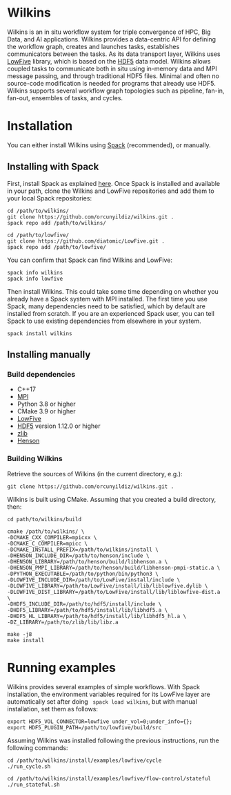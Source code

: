# Wilkins
Wilkins is an in situ workflow system for triple convergence of HPC, Big Data, and AI applications. 
Wilkins provides a data-centric API for defining the workflow graph, creates and launches tasks, establishes communicators between the tasks. 
As its data transport layer, Wilkins uses [LowFive](https://github.com/diatomic/LowFive) library, which is based on the [HDF5](https://www.hdfgroup.org/solutions/hdf5/) data model.
Wilkins allows coupled tasks to communicate both in situ using in-memory data and MPI message passing, and through traditional HDF5 files.
Minimal and often no source-code modification is needed for programs that already use HDF5.
Wilkins supports several workflow graph topologies such as pipeline, fan-in, fan-out, ensembles of tasks, and cycles. 

# Installation

You can either install Wilkins using [Spack](https://spack.readthedocs.io/en/latest/) (recommended), or manually.

## Installing with Spack

First, install Spack as explained [here](https://spack.readthedocs.io/en/latest/getting_started.html). Once Spack is
installed and available in your path, clone the Wilkins and LowFive repositories and add them to your local Spack repositories:

```
cd /path/to/wilkins/
git clone https://github.com/orcunyildiz/wilkins.git .
spack repo add /path/to/wilkins/

cd /path/to/lowfive/
git clone https://github.com/diatomic/LowFive.git .
spack repo add /path/to/lowfive/
```

You can confirm that Spack can find Wilkins and LowFive:
```
spack info wilkins
spack info lowfive
```

Then install Wilkins. This could take some time depending on whether you already have a Spack system with MPI
installed. The first time you use Spack, many dependencies need to be satisfied, which by default are installed from
scratch. If you are an experienced Spack user, you can tell Spack to use existing dependencies from
elsewhere in your system.

```
spack install wilkins
```

## Installing manually

### Build dependencies

- C++17
- [MPI](http://www.mpich.org)
- Python 3.8 or higher
- CMake 3.9 or higher
- [LowFive](https://github.com/diatomic/LowFive) 
- [HDF5](https://www.hdfgroup.org/solutions/hdf5/) version 1.12.0 or higher
- [zlib](https://www.zlib.net/)
- [Henson](https://github.com/henson-insitu/henson)

### Building Wilkins

Retrieve the sources of Wilkins (in the current directory, e.g.):
```
git clone https://github.com/orcunyildiz/wilkins.git .
```

Wilkins is built using CMake. Assuming that you created a build directory, then:
```
cd path/to/wilkins/build

cmake /path/to/wilkins/ \
-DCMAKE_CXX_COMPILER=mpicxx \
-DCMAKE_C_COMPILER=mpicc \
-DCMAKE_INSTALL_PREFIX=/path/to/wilkins/install \
-DHENSON_INCLUDE_DIR=/path/to/henson/include \
-DHENSON_LIBRARY=/path/to/henson/build/libhenson.a \
-DHENSON_PMPI_LIBRARY=/path/to/henson/build/libhenson-pmpi-static.a \
-DPYTHON_EXECUTABLE=/path/to/python/bin/python3 \
-DLOWFIVE_INCLUDE_DIR=/path/to/LowFive/install/include \
-DLOWFIVE_LIBRARY=/path/to/LowFive/install/lib/liblowfive.dylib \
-DLOWFIVE_DIST_LIBRARY=/path/to/LowFive/install/lib/liblowfive-dist.a \
-DHDF5_INCLUDE_DIR=/path/to/hdf5/install/include \
-DHDF5_LIBRARY=/path/to/hdf5/install/lib/libhdf5.a \
-DHDF5_HL_LIBRARY=/path/to/hdf5/install/lib/libhdf5_hl.a \
-DZ_LIBRARY=/path/to/zlib/lib/libz.a 

make -j8
make install
```

# Running examples

Wilkins provides several examples of simple workflows. 
With Spack installation, the environment variables required for its LowFive layer are automatically set after doing ``` spack load wilkins```, but with manual installation, set them as follows:

```
export HDF5_VOL_CONNECTOR=lowfive under_vol=0;under_info={};
export HDF5_PLUGIN_PATH=/path/to/lowfive/build/src
```

Assuming Wilkins was installed following the previous instructions, run the following commands:
```
cd /path/to/wilkins/install/examples/lowfive/cycle
./run_cycle.sh

cd /path/to/wilkins/install/examples/lowfive/flow-control/stateful
./run_stateful.sh

```
